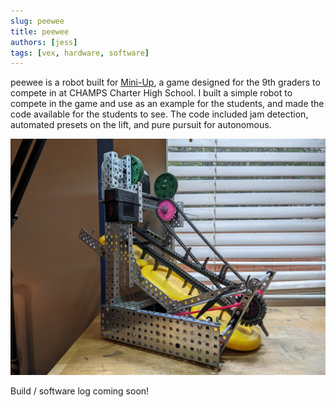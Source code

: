 ```yaml
---
slug: peewee
title: peewee
authors: [jess]
tags: [vex, hardware, software]
---
```


peewee is a robot built for [Mini-Up](https://docs.google.com/document/u/1/d/e/2PACX-1vQdY2_Rt6No5aRORaDMpm63pbJ1vqy-adyEWSV-1z-7VdsY-DioZ3oTteXaS8Rqcobzlop0ePqglLhB/pub), a game designed for the 9th graders to compete in at CHAMPS Charter High School.  I built a simple robot to compete in the game and use as an example for the students, and made the code available for the students to see.  The code included jam detection, automated presets on the lift, and pure pursuit for autonomous. 

![](banner.jpg)

<!--truncate-->

Build / software log coming soon!
